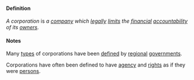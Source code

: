 #### Definition

*A corporation* is *a [company](https://github.com/gcassel/Modular-Organizing-Terminology/blob/master/terms/company.md) which [legally](https://github.com/gcassel/Modular-Organizing-Terminology/blob/master/terms/legal.md) [limits](https://github.com/gcassel/Modular-Organizing-Terminology/blob/master/terms/limit.md) the [financial](https://github.com/gcassel/Modular-Organizing-Terminology/blob/master/terms/finance.md) [accountability](https://github.com/gcassel/Modular-Organizing-Terminology/blob/master/terms/account.md) of its [owners](https://github.com/gcassel/Modular-Organizing-Terminology/blob/master/terms/own.md)*. 

#### Notes

Many [types](https://github.com/gcassel/Modular-Organizing-Terminology/blob/master/terms/type.md) of corporations have been [defined](https://github.com/gcassel/Modular-Organizing-Terminology/blob/master/terms/define.md) by [regional](https://github.com/gcassel/Modular-Organizing-Terminology/blob/master/terms/region.md) [governments](https://github.com/gcassel/Modular-Organizing-Terminology/blob/master/terms/govern.md).

Corporations have often been defined to have [agency](https://github.com/gcassel/Modular-Organization-Terminology/blob/master/terms/agency.md) and [rights](https://github.com/gcassel/Modular-Organization-Terminology/blob/master/terms/right.md) as if they were [persons](https://github.com/gcassel/Modular-Organization-Terminology/blob/master/terms/person.md).
